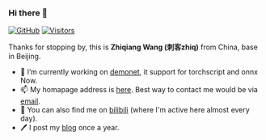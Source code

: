 ### Hi there 👋

[![GitHub](https://img.shields.io/github/followers/zhiqwang.svg?color=teal&logo=github)](https://github.com/zhiqwang?tab=followers)
[![Visitors](https://visitor-badge.glitch.me/badge?page_id=zhiqwang.zhiqwang)](https://github.com/zhiqwang/zhiqwang)

Thanks for stopping by, this is **Zhiqiang Wang (刺客zhiq)** from China, base in Beijing.

- 🤗 I’m currently working on [demonet](https://github.com/vanillapi/demonet), it support for torchscript and onnx Now.
- 📫 My homapage address is [here](https://zhiqwang.com). Best way to contact me would be via [email](mailto:me@zhiqwang.com).
- 🥳 You can also find me on [bilibili](https://space.bilibili.com/168869832) (where I'm active here almost every day).
- 🖊️ I post my [blog](https://zhiqwang.com/post) once a year.
